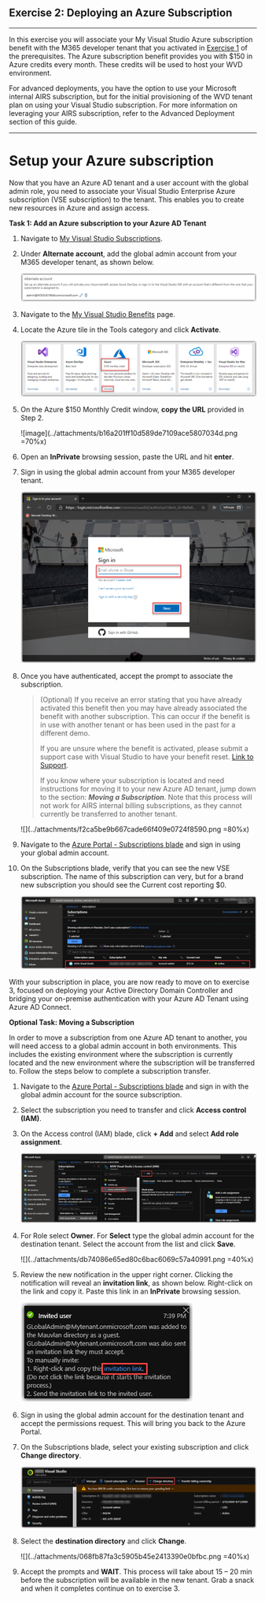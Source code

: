 Exercise 2: Deploying an Azure Subscription 
--------------------------------------------------
---
In this exercise you will associate your My Visual Studio Azure subscription benefit with the M365 developer tenant that you activated in [Exercise 1](/Windows-Virtual-Desktop-on-Azure-Lab/Prerequisites/Exercise-1:-Azure-AD-Tenant) of the prerequisites. The Azure subscription benefit provides you with $150 in Azure credits every month. These credits will be used to host your WVD environment.

For advanced deployments, you have the option to use your Microsoft internal AIRS subscription, but for the initial provisioning of the WVD tenant plan on using your Visual Studio subscription. For more information on leveraging your AIRS subscription, refer to the Advanced Deployment section of this guide.

---

# Setup your Azure subscription
Now that you have an Azure AD tenant and a user account with the global admin role, you need to associate your Visual Studio Enterprise Azure subscription (VSE subscription) to the tenant. This enables 
you to create new resources in Azure and assign access.

**Task 1: Add an Azure subscription to your Azure AD Tenant**
1. Navigate to [My Visual Studio Subscriptions](https://my.visualstudio.com/Subscriptions).
2. Under **Alternate account**, add the global admin account from your M365 developer tenant, as shown below.

   ![image](../attachments/4df95f640d0e4743b4d263603780ca7a.png)

1. Navigate to the [My Visual Studio Benefits](https://my.visualstudio.com/Benefits) page. 
2. Locate the Azure tile in the Tools category and click **Activate**.

   ![image](../attachments/d3c74e90f1f0e0b2ea128ed046b0cfbc.png)

3. On the Azure $150 Monthly Credit window, **copy the URL** provided in Step 2.

    ![image](../attachments/b16a201ff10d589de7109ace5807034d.png =70%x)

4. Open an **InPrivate** browsing session, paste the URL and hit **enter**.

5. Sign in using the global admin account from your M365 developer tenant.

    ![image](../attachments/5f8f766067c2d28f57728fc5e550a557.png)

6.  Once you have authenticated, accept the prompt to associate the subscription.

    >   (Optional) If you receive an error stating that you have already activated this
    >   benefit then you may have already associated the benefit with another
    >   subscription. This can occur if the benefit is in use with another tenant or has
    >   been used in the past for a different demo.
    >
    >   If you are unsure where the benefit is activated, please submit a support 
    >   case with Visual Studio to have your benefit reset. [Link to
    >   Support](https://visualstudio.microsoft.com/subscriptions/support/).
    >
    >   If you know where your subscription is located and need instructions for moving 
    >   it to your new Azure AD tenant, jump down to the section: **_Moving a Subscription_**. 
    >   Note that this process will not work for AIRS internal billing subscriptions, as they 
    >   cannot currently be transferred to another tenant.

    ![](../attachments/f2ca5be9b667cade66f409e0724f8590.png =80%x)

7. Navigate to  the [Azure Portal - Subscriptions blade](https://portal.azure.com/#blade/Microsoft_Azure_Billing/SubscriptionsBlade) and sign in using your global admin account. 

8. On the Subscriptions blade, verify that you can see the new VSE subscription. The name of this subscription can very, but for a brand new subscription you should see the Current cost reporting $0.

   ![](../attachments/865b8d4f25afb0948aaffa850bfa868b.png)

With your subscription in place, you are now ready to move on to exercise 3, focused on deploying your 
Active Directory Domain Controller and bridging your on-premise authentication with your Azure AD Tenant 
using Azure AD Connect.

**Optional Task: Moving a Subscription**

In order to move a subscription from one Azure AD tenant to another, you will need access to 
a global admin account in both environments. This includes the existing environment where 
the subscription is currently located and the new environment where the subscription
will be transferred to. Follow the steps below to complete a subscription
transfer.

1. Navigate to the [Azure Portal - Subscriptions blade](https://portal.azure.com/#blade/Microsoft_Azure_Billing/SubscriptionsBlade) and sign in with the global admin account for the source subscription.

2. Select the subscription you need to transfer and click **Access control
    (IAM)**.

3. On the Access control (IAM) blade, click **+ Add** and select **Add role assignment**.

   ![](../attachments/4ceb414418a680f9d707efdb1e9a1b4f.png)

4. For Role select **Owner**. For **Select** type the global admin account for the 
destination tenant. Select the account from the list and click **Save**.

   ![](../attachments/db74086e65ed80c6bac6069c57a40991.png =40%x)

5. Review the new notification in the upper right corner. Clicking the notification will 
reveal an **invitation link**, as shown below. Right-click on the link and copy it. Paste 
this link in an **InPrivate** browsing session.

   ![](../attachments/42d322c9531df8e262ff21da6cbb0c04.png)

6. Sign in using the global admin account for the destination tenant and accept the permissions 
request. This will bring you back to the Azure Portal.

7. On the Subscriptions blade, select your existing subscription and click **Change directory**.

   ![](../attachments/9c00cc7e1f6014b16cc7b4e90fc16396.png)

8. Select the **destination directory** and click **Change**.

   ![](../attachments/068fb87fa3c5905b45e2413390e0bfbc.png =40%x)

9. Accept the prompts and **WAIT**. This process will take about 15 – 20 min before the subscription 
will be available in the new tenant. Grab a snack and when it completes continue on to exercise 3.
